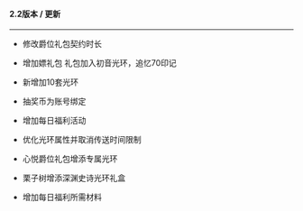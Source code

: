 #### 2.2版本 / 更新

------

- 修改爵位礼包契约时长

- 增加嫖礼包 礼包加入初音光环，追忆70印记

- 新增加10套光环

- 抽奖币为账号绑定

- 增加每日福利活动

- 优化光环属性并取消传送时间限制

- 心悦爵位礼包增添专属光环

- 栗子树增添深渊史诗光环礼盒

- 增加每日福利所需材料